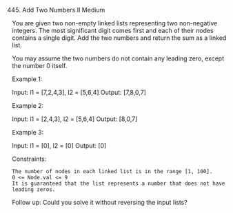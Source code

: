 445. Add Two Numbers II
Medium

You are given two non-empty linked lists representing two non-negative integers. The most significant digit comes first and each of their nodes contains a single digit. Add the two numbers and return the sum as a linked list.

You may assume the two numbers do not contain any leading zero, except the number 0 itself.

 

Example 1:

Input: l1 = [7,2,4,3], l2 = [5,6,4]
Output: [7,8,0,7]

Example 2:

Input: l1 = [2,4,3], l2 = [5,6,4]
Output: [8,0,7]

Example 3:

Input: l1 = [0], l2 = [0]
Output: [0]

 

Constraints:

    The number of nodes in each linked list is in the range [1, 100].
    0 <= Node.val <= 9
    It is guaranteed that the list represents a number that does not have leading zeros.

 

Follow up: Could you solve it without reversing the input lists?
